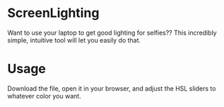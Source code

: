# ScreenLighting
Want to use your laptop to get good lighting for selfies?? This incredibly simple, intuitive tool will let you easily do that.

# Usage

Download the file, open it in your browser, and adjust the HSL sliders to whatever color you want.
